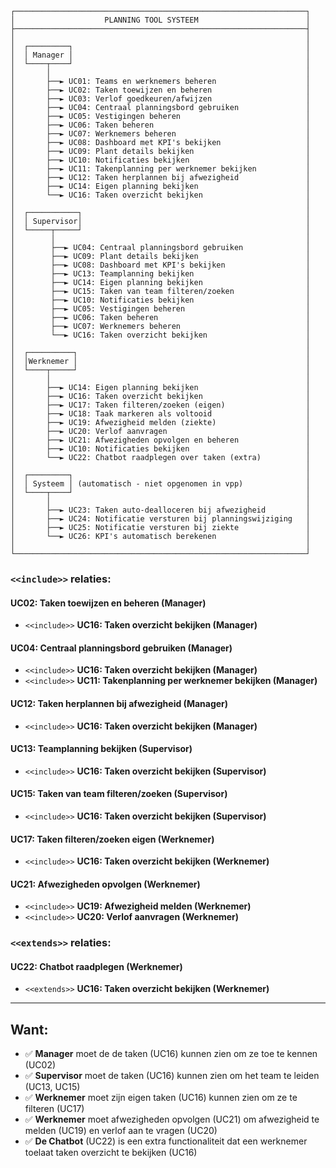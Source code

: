 ```
┌─────────────────────────────────────────────────────────────────┐ 
│                    PLANNING TOOL SYSTEEM                        │ 
├─────────────────────────────────────────────────────────────────┤ 
│                                                                 │ 
│  ┌─────────┐                                                    │ 
│  │ Manager │                                                    │ 
│  └────┬────┘                                                    │ 
│       │                                                         │ 
│       ├──► UC01: Teams en werknemers beheren                    │ 
│       ├──► UC02: Taken toewijzen en beheren                     │ 
│       ├──► UC03: Verlof goedkeuren/afwijzen                     │ 
│       ├──► UC04: Centraal planningsbord gebruiken               │ 
│       ├──► UC05: Vestigingen beheren                            │ 
│       ├──► UC06: Taken beheren                                  │ 
│       ├──► UC07: Werknemers beheren                             │ 
│       ├──► UC08: Dashboard met KPI's bekijken                   │ 
│       ├──► UC09: Plant details bekijken                         │ 
│       ├──► UC10: Notificaties bekijken                          │ 
│       ├──► UC11: Takenplanning per werknemer bekijken           │ 
│       ├──► UC12: Taken herplannen bij afwezigheid               │
│       ├──► UC14: Eigen planning bekijken                        │ 
│       └──► UC16: Taken overzicht bekijken                       │ 
│                                                                 │ 
│  ┌───────────┐                                                  │ 
│  │ Supervisor│                                                  │ 
│  └─────┬─────┘                                                  │ 
│        │                                                        │
│        ├──► UC04: Centraal planningsbord gebruiken              │ 
│        ├──► UC09: Plant details bekijken                        │ 
│        ├──► UC08: Dashboard met KPI's bekijken                  │ 
│        ├──► UC13: Teamplanning bekijken                         │ 
│        ├──► UC14: Eigen planning bekijken                       │ 
│        ├──► UC15: Taken van team filteren/zoeken                │ 
│        ├──► UC10: Notificaties bekijken                         │ 
│        ├──► UC05: Vestigingen beheren                           │ 
│        ├──► UC06: Taken beheren                                 │ 
│        ├──► UC07: Werknemers beheren                            │ 
│        └──► UC16: Taken overzicht bekijken                      │ 
│                                                                 │ 
│  ┌──────────┐                                                   │ 
│  │Werknemer │                                                   │ 
│  └────┬─────┘                                                   │ 
│       │                                                         │ 
│       ├──► UC14: Eigen planning bekijken                        │ 
│       ├──► UC16: Taken overzicht bekijken                       │ 
│       ├──► UC17: Taken filteren/zoeken (eigen)                  │ 
│       ├──► UC18: Taak markeren als voltooid                     │ 
│       ├──► UC19: Afwezigheid melden (ziekte)                    │ 
│       ├──► UC20: Verlof aanvragen                               │ 
│       ├──► UC21: Afwezigheden opvolgen en beheren               │ 
│       ├──► UC10: Notificaties bekijken                          │ 
│       └──► UC22: Chatbot raadplegen over taken (extra)          │ 
│                                                                 │ 
│  ┌─────────┐                                                    │ 
│  │ Systeem │ (automatisch - niet opgenomen in vpp)              │ 
│  └────┬────┘                                                    │ 
│       │                                                         │ 
│       ├──► UC23: Taken auto-dealloceren bij afwezigheid         │ 
│       ├──► UC24: Notificatie versturen bij planningswijziging   │ 
│       ├──► UC25: Notificatie versturen bij ziekte               │ 
│       └──► UC26: KPI's automatisch berekenen                    │ 
│                                                                 │ 
└─────────────────────────────────────────────────────────────────┘ 
```

### `<<include>>` relaties:

#### **UC02: Taken toewijzen en beheren (Manager)**
- `<<include>>` **UC16: Taken overzicht bekijken (Manager)**

#### **UC04: Centraal planningsbord gebruiken (Manager)**
- `<<include>>` **UC16: Taken overzicht bekijken (Manager)**
- `<<include>>` **UC11: Takenplanning per werknemer bekijken (Manager)**

#### **UC12: Taken herplannen bij afwezigheid (Manager)**
- `<<include>>` **UC16: Taken overzicht bekijken (Manager)**

#### **UC13: Teamplanning bekijken (Supervisor)**
- `<<include>>` **UC16: Taken overzicht bekijken (Supervisor)**

#### **UC15: Taken van team filteren/zoeken (Supervisor)**
- `<<include>>` **UC16: Taken overzicht bekijken (Supervisor)**

#### **UC17: Taken filteren/zoeken eigen (Werknemer)**
- `<<include>>` **UC16: Taken overzicht bekijken (Werknemer)**

#### **UC21: Afwezigheden opvolgen (Werknemer)**
- `<<include>>` **UC19: Afwezigheid melden (Werknemer)**
- `<<include>>` **UC20: Verlof aanvragen (Werknemer)**


### `<<extends>>` relaties:

#### **UC22: Chatbot raadplegen (Werknemer)**
- `<<extends>>` **UC16: Taken overzicht bekijken (Werknemer)**


---

## Want:

- ✅ **Manager** moet de de taken (UC16) kunnen zien om ze toe te kennen (UC02)
- ✅ **Supervisor** moet de taken (UC16) kunnen zien om het team te leiden (UC13, UC15)
- ✅ **Werknemer** moet zijn eigen taken (UC16) kunnen zien om ze te filteren (UC17)
- ✅ **Werknemer** moet afwezigheden opvolgen (UC21) om afwezigheid te melden (UC19) en verlof aan te vragen (UC20)
- ✅ **De Chatbot** (UC22) is een extra functionaliteit dat een werknemer toelaat taken overzicht te bekijken (UC16)
